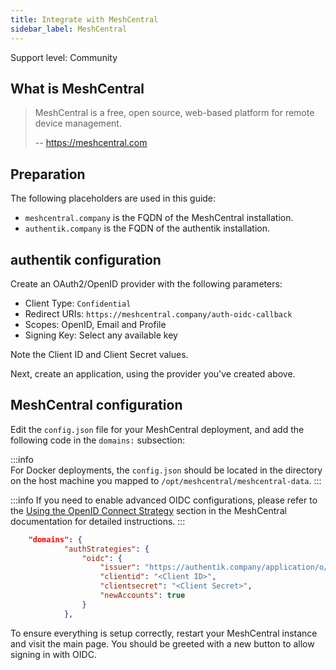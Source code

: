 ```yaml
---
title: Integrate with MeshCentral
sidebar_label: MeshCentral
---
```


<span class="badge badge--secondary">Support level: Community</span>

## What is MeshCentral

> MeshCentral is a free, open source, web-based platform for remote device management.
>
> -- https://meshcentral.com

## Preparation

The following placeholders are used in this guide:

- `meshcentral.company` is the FQDN of the MeshCentral installation.
- `authentik.company` is the FQDN of the authentik installation.

## authentik configuration

Create an OAuth2/OpenID provider with the following parameters:

- Client Type: `Confidential`
- Redirect URIs: `https://meshcentral.company/auth-oidc-callback`
- Scopes: OpenID, Email and Profile
- Signing Key: Select any available key

Note the Client ID and Client Secret values.

Next, create an application, using the provider you've created above.

## MeshCentral configuration

Edit the `config.json` file for your MeshCentral deployment, and add the following code in the `domains:` subsection:

:::info  
For Docker deployments, the `config.json` should be located in the directory on the host machine you mapped to `/opt/meshcentral/meshcentral-data`.
:::

:::info
If you need to enable advanced OIDC configurations, please refer to the [Using the OpenID Connect Strategy](https://ylianst.github.io/MeshCentral/meshcentral/openidConnectStrategy/) section in the MeshCentral documentation for detailed instructions.
:::

```json
    "domains": {
            "authStrategies": {
                "oidc": {
                    "issuer": "https://authentik.company/application/o/meshcentral/",
                    "clientid": "<Client ID>",
                    "clientsecret": "<Client Secret>",
                    "newAccounts": true
                }
            },
```

To ensure everything is setup correctly, restart your MeshCentral instance and visit the main page. You should be greeted with a new button to allow signing in with OIDC.
